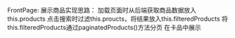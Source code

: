 FrontPage:
展示商品实现思路：
加载页面时从后端获取商品数据放入this.products
点击搜索时过滤this.proucts，将结果放入this.filteredProducts
将this.filteredProducts通过paginatedProducts()方法分页
在卡品中展示

